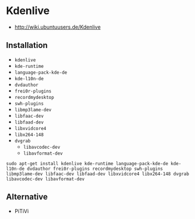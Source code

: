 # Kdenlive

+   <http://wiki.ubuntuusers.de/Kdenlive>



## Installation

+   `kdenlive`
+   `kde-runtime`
+   `language-pack-kde-de`
+   `kde-l10n-de`
+   `dvdauthor`
+   `frei0r-plugins`
+   `recordmydesktop`
+   `swh-plugins`
+   `libmp3lame-dev`
+   `libfaac-dev`
+   `libfaad-dev`
+   `libxvidcore4`
+   `libx264-148`
+   `dvgrab`
    +   `libavcodec-dev`
    +   `libavformat-dev`

<!---->

    sudo apt-get install kdenlive kde-runtime language-pack-kde-de kde-l10n-de dvdauthor frei0r-plugins recordmydesktop swh-plugins libmp3lame-dev libfaac-dev libfaad-dev libxvidcore4 libx264-148 dvgrab libavcodec-dev libavformat-dev



## Alternative

+	PiTiVi
